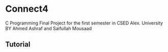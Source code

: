 # Connect4
C Programming Final Project for the first semester in CSED Alex. University BY Ahmed Ashraf and Saifullah Mousaad
## Tutorial